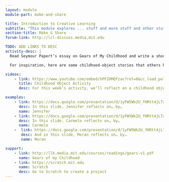 ```yaml
---
layout: module
module-part: make-and-share

title: Introduction to Creative Learning
subtitle: "This module explores ... stuff and more stuff and other stuff"
section-title: Make & Share
forum-link: http://lcl-discuss.media.mit.edu

TODO: ADD LINKS TO DESC
activity-desc: |
  Read Seymour Papert’s essay on Gears of My Childhood and write a short description of an object from your childhood that interested and influenced you.

  For inspiration, here are some childhood-object stories that others have written:Cello, Knots, Stars, Blocks, Steps, Coloring Set, Kites, Pencils. (Most of these stories are from Sherry Turkle’s books Evocative Objects (2007) and Falling for Science (2008). Also, see Sherry Turkle’s Introduction about evocative childhood objects.)

videos:
    - link: https://www.youtube.com/embed/hPFZUMQfzac?rel=0&cc_load_policy=1
      title: Childhood Object Activity
      desc: For this week’s activity, we’ll reflect on a childhood object that was important for our learning.

examples:
    - link: https://docs.google.com/presentation/d/1yFW5Wk2U_fHRtt4jLTalzUdtQX4YrQmY4j-Fb2Cg0Yo/edit#slide=id.g107cdea768_0_0
      desc: In this slide, Jennifer reflects on… by…
      name: Jennifer
    - link: https://docs.google.com/presentation/d/1yFW5Wk2U_fHRtt4jLTalzUdtQX4YrQmY4j-Fb2Cg0Yo/edit#slide=id.gff7457f06_5_195
      desc: In this slide, Carmelo reflects on… by…
      name: Carmelo
    -  link: https://docs.google.com/presentation/d/1yFW5Wk2U_fHRtt4jLTalzUdtQX4YrQmY4j-Fb2Cg0Yo/edit#slide=id.geed1fd985_0_0
       desc: And in this slide, Moran reflects on… by…
       name: Moran

support:
    - link: http://llk.media.mit.edu/courses/readings/gears-v1.pdf
      name: Gears of my Childhood
    - link: https://scratch.mit.edu
      name: Scratch
      desc: Go to Scratch to create a project
---
```

